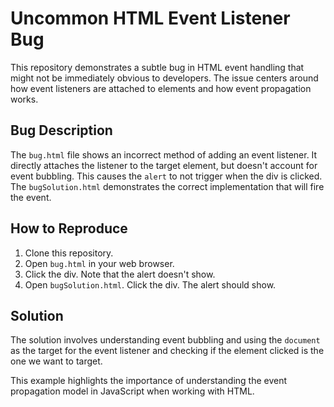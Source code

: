 # Uncommon HTML Event Listener Bug
This repository demonstrates a subtle bug in HTML event handling that might not be immediately obvious to developers.  The issue centers around how event listeners are attached to elements and how event propagation works.

## Bug Description
The `bug.html` file shows an incorrect method of adding an event listener.  It directly attaches the listener to the target element, but doesn't account for event bubbling.  This causes the `alert` to not trigger when the div is clicked.  The `bugSolution.html` demonstrates the correct implementation that will fire the event.

## How to Reproduce
1. Clone this repository.
2. Open `bug.html` in your web browser.
3. Click the div. Note that the alert doesn't show.
4. Open `bugSolution.html`.  Click the div. The alert should show.

## Solution
The solution involves understanding event bubbling and using the `document` as the target for the event listener and checking if the element clicked is the one we want to target.

This example highlights the importance of understanding the event propagation model in JavaScript when working with HTML.